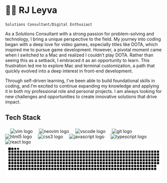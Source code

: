 # 👌🏻 RJ Leyva

`Solutions Consultant/Digital Enthusiast`

As a Solutions Consultant with a strong passion for problem-solving and technology, I bring a unique perspective to the field. My journey into coding began with a deep love for video games, especially titles like DOTA, which inspired me to pursue game development. However, a pivotal moment came when I switched to a Mac and realized I couldn’t play DOTA. Rather than seeing this as a setback, I embraced it as an opportunity to learn. This frustration led me to explore Mac and terminal customization, a path that quickly evolved into a deep interest in front-end development.

Through self-driven learning, I’ve been able to build foundational skills in coding, and I’m excited to continue expanding my knowledge and applying it in both my professional role and personal projects. I am always looking for new challenges and opportunities to create innovative solutions that drive impact.

## Tech Stack

###

<div align="left">
  <img width="12" />
  <img src="https://cdn.jsdelivr.net/gh/devicons/devicon/icons/vim/vim-original.svg" height="40" alt="vim logo"  />
  <img width="12" />
  <img src="https://skillicons.dev/icons?i=neovim" height="40" alt="neovim logo" />
  <img width="12" />
  <img src="https://cdn.jsdelivr.net/gh/devicons/devicon/icons/vscode/vscode-original.svg" height="40" alt="vscode logo"  />
  <img width="12" />
  <img src="https://cdn.jsdelivr.net/gh/devicons/devicon/icons/git/git-original.svg" height="40" alt="git logo"  />
  <img width="12" />
  <img src="https://cdn.jsdelivr.net/gh/devicons/devicon/icons/html5/html5-original.svg" height="40" alt="html5 logo"  />
  <img width="12" />
  <img src="https://cdn.jsdelivr.net/gh/devicons/devicon/icons/css3/css3-original.svg" height="40" alt="css3 logo"  />
  <img width="12" />
  <img src="https://cdn.jsdelivr.net/gh/devicons/devicon/icons/javascript/javascript-original.svg" height="40" alt="javascript logo"  />
  <img width="12" />
  <img src="https://cdn.jsdelivr.net/gh/devicons/devicon/icons/typescript/typescript-original.svg" height="40" alt="typescript logo"  />
  <img width="12" />
  <img src="https://cdn.jsdelivr.net/gh/devicons/devicon/icons/react/react-original.svg" height="40" alt="react logo"  />
</div>

<picture>
  <source media="(prefers-color-scheme: dark)" srcset="https://raw.githubusercontent.com/rjleyva/rjleyva/output/github-snake-dark.svg" />
  <source media="(prefers-color-scheme: light)" srcset="https://raw.githubusercontent.com/rjleyva/rjleyva/output/github-snake.svg" />
  <img alt="github-snake" src="https://raw.githubusercontent.com/rjleyva/rjleyva/output/github-snake.svg" />
</picture>

###
